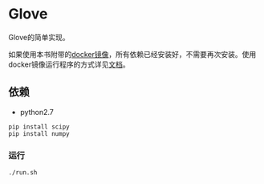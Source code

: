 # Glove

Glove的简单实现。

如果使用本书附带的[docker镜像](https://hub.docker.com/r/chatopera/qna-book/)，所有依赖已经安装好，不需要再次安装。使用docker镜像运行程序的方式详见[文档](https://github.com/l11x0m7/book-of-qna-code/blob/master/README.md)。


## 依赖

* python2.7

```
pip install scipy
pip install numpy
```

### 运行

```
./run.sh
```

